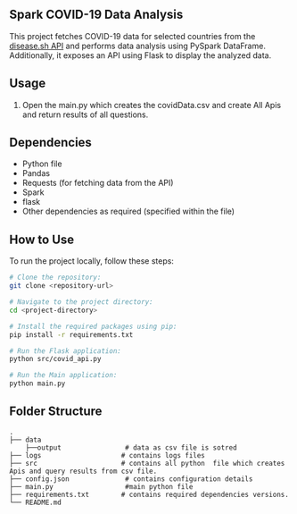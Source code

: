 ##  Spark COVID-19 Data Analysis
This project fetches COVID-19 data for selected countries from the [disease.sh API](https://disease.sh/docs/#/COVID-19%3A%20Worldometers/get_v3_covid_19_countries) and performs data analysis using PySpark DataFrame. Additionally, it exposes an API using Flask to display the analyzed data.

## Usage

1. Open the main.py which creates the covidData.csv and create All Apis and return results of all questions.

## Dependencies

- Python file
- Pandas
- Requests (for fetching data from the API)
- Spark
- flask
- Other dependencies as required (specified within the file)

## How to Use

To run the project locally, follow these steps:

```bash
# Clone the repository:
git clone <repository-url>

# Navigate to the project directory:
cd <project-directory>

# Install the required packages using pip:
pip install -r requirements.txt

# Run the Flask application:
python src/covid_api.py

# Run the Main application:
python main.py
```
## Folder Structure

    .
    ├── data 
        ├──output                # data as csv file is sotred
    ├── logs                    # contains logs files
    ├── src                     # contains all python  file which creates Apis and query results from csv file.
    ├── config.json              # contains configuration details
    ├── main.py                  #main python file
    ├── requirements.txt        # contains required dependencies versions.
    └── README.md